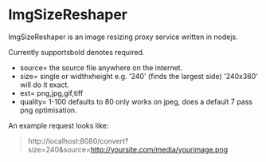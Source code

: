 # ImgSizeReshaper

ImgSizeReshaper is an image resizing proxy service written in nodejs.

Currently supportsbold denotes required.

- source=  the source file anywhere on the internet.
- size=  single or widthxheight e.g. '240' (finds the largest side) '240x360' will do it exact.
- ext=  png,jpg,gif,tiff
- quality=  1-100 defaults to 80 only works on jpeg, does a default 7 pass png optimisation.

An example request looks like:

>  http://localhost:8080/convert?size=240&source=http://yoursite.com/media/yourimage.png
